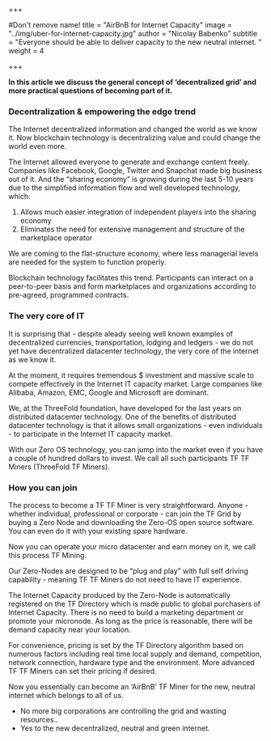 +++

#Don't remove name!
title = "AirBnB for Internet Capacity"
image = "../img/uber-for-internet-capacity.jpg"
author = "Nicolay Babenko"
subtitle = "Everyone should be able to deliver capacity to the new neutral internet. "
weight = 4

+++

**In this article we discuss the general concept of ‘decentralized grid’ and more practical questions of becoming part of it.**

### Decentralization & empowering the edge trend

The Internet decentralized information and changed the world as we know it. Now blockchain technology is decentralizing value and could change the world even more.

The Internet allowed everyone to generate and exchange content freely. Companies like Facebook, Google, Twitter and Snapchat made big business out of it. And the “sharing economy” is growing during the last 5-10 years due to the simplified information flow and well developed technology, which:

1. Allows much easier integration of independent players into the sharing economy
2. Eliminates the need for extensive management and structure of the marketplace operator

We are coming to the flat-structure economy, where less managerial levels are needed for the system to function properly.

Blockchain technology facilitates this trend. Participants can interact on a peer-to-peer basis and form marketplaces and organizations according to pre-agreed, programmed contracts.

### The very core of IT

It is surprising that - despite aleady seeing well known examples of decentralized currencies, transportation, lodging and ledgers - we do not yet have decentralized datacenter technology, the very core of the internet as we know it.

At the moment, it requires tremendous $ investment and massive scale to compete effectively in the Internet IT capacity market. Large companies like Alibaba, Amazon, EMC, Google and Microsoft are dominant.

We, at the ThreeFold foundation, have developed for the last years on distributed datacenter technology. One of the benefits of distributed datacenter technology is that it allows small organizations - even individuals - to participate in the Internet IT capacity market.

With our Zero OS technology, you can jump into the market even if you have a couple of hundred dollars to invest. We call all such participants TF TF Miners (ThreeFold TF Miners).

### How you can join

The process to become a TF TF Miner is very straightforward.  Anyone - whether individual, professional or corporate - can join the TF Grid by buying a Zero Node and downloading the Zero-OS open source software. You can even do it with your existing spare hardware.

Now you can operate your micro datacenter and earn money on it, we call this process TF Mining.

Our Zero-Nodes are designed to be “plug and play” with full self driving capability - meaning TF TF Miners do not need to have IT experience.

The Internet Capacity produced by the Zero-Node is automatically registered on the TF Directory which is made public to global purchasers of Internet Capacity. There is no need to build a marketing department or promote your micronode. As long as the price is reasonable, there will be demand capacity near your location.

For convenience, pricing is set by the TF Directory algorithm based on numerous factors including real time local supply and demand, competition, network connection, hardware type and the environment.  More advanced TF TF Miners can set their pricing if desired.

Now you essentially can become an ‘AirBnB’ TF Miner for the new, neutral internet which belongs to all of us.

 - No more big corporations are controlling the grid and wasting resources..
 - Yes to the new decentralized, neutral and green internet.
